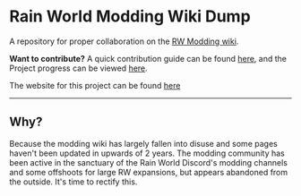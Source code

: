 # Rain World Modding Wiki Dump

A repository for proper collaboration on the [RW Modding wiki](https://rain-world-modding.fandom.com/wiki/Rain_World_Modding_Wiki).

**Want to contribute?** A quick contribution guide can be found [here](https://github.com/Rain-World-Modding/rain-world-modding/blob/main/contributing.md), 
and the Project progress can be viewed [here](https://github.com/Rain-World-Modding/rain-world-modding/projects/1).

The website for this project can be found [here](https://rain-world-modding.github.io/rain-world-modding/)

---

## Why?
Because the modding wiki has largely fallen into disuse and some pages haven't been updated in upwards of 2 years. 
The modding community has been active in the sanctuary of the Rain World Discord's modding channels and some offshoots for large RW expansions, 
but appears abandoned from the outside. It's time to rectify this.
